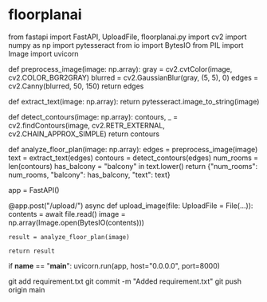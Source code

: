 # floorplanai
from fastapi import FastAPI, UploadFile, floorplanai.py
import cv2
import numpy as np
import pytesseract
from io import BytesIO
from PIL import Image
import uvicorn

def preprocess_image(image: np.array):
    gray = cv2.cvtColor(image, cv2.COLOR_BGR2GRAY)
    blurred = cv2.GaussianBlur(gray, (5, 5), 0)
    edges = cv2.Canny(blurred, 50, 150)
    return edges

def extract_text(image: np.array):
    return pytesseract.image_to_string(image)

def detect_contours(image: np.array):
    contours, _ = cv2.findContours(image, cv2.RETR_EXTERNAL, cv2.CHAIN_APPROX_SIMPLE)
    return contours

def analyze_floor_plan(image: np.array):
    edges = preprocess_image(image)
    text = extract_text(edges)
    contours = detect_contours(edges)
    num_rooms = len(contours)
    has_balcony = "balcony" in text.lower()
    return {"num_rooms": num_rooms, "balcony": has_balcony, "text": text}

app = FastAPI()

@app.post("/upload/")
async def upload_image(file: UploadFile = File(...)):
    contents = await file.read()
    image = np.array(Image.open(BytesIO(contents)))
    
    result = analyze_floor_plan(image)
    
    return result

if __name__ == "__main__":
    uvicorn.run(app, host="0.0.0.0", port=8000)

git add requirement.txt
git commit -m "Added requirement.txt"
git push origin main
